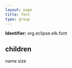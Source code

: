```yaml
---
layout: page
title: font
type: group
---
```

**Identifier:** org.eclipse.elk.font
## children

name
size


